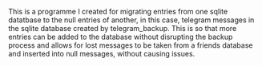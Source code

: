 This is a programme I created for migrating entries from one sqlite datatbase to the null entries of another, in this case, telegram messages in the sqlite database created by telegram_backup. This is so that more entries can be added to the database without disrupting the backup process and allows for lost messages to be taken from a friends database and inserted into null messages, without causing issues.
